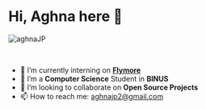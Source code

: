 # Hi, Aghna here 👋

<p align="left"> <img src="https://komarev.com/ghpvc/?username=aghnaJP" alt="aghnaJP" /></p>

<br/>

- 🔭 I’m currently interning on <b>[Flymore](https://flymore.id)</b>
- 🌱 I’m a <b>Computer Science</b> Student in <b>BINUS</b>
- 👯 I’m looking to collaborate on <b>Open Source Projects</b>
- 📫 How to reach me: aghnajp2@gmail.com
